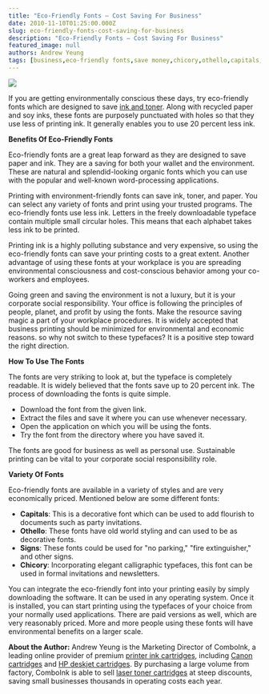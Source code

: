 ```yaml
---
title: "Eco-Friendly Fonts – Cost Saving For Business"
date: 2010-11-10T01:25:00.000Z
slug: eco-friendly-fonts-cost-saving-for-business
description: "Eco-Friendly Fonts – Cost Saving For Business"
featured_image: null
authors: Andrew Yeung
tags: [business,eco-friendly fonts,save money,chicory,othello,capitals,signs]
---
```


[![](/blog/images/spranq_ecofont.jpg)](/blog/images/spranq%5Fecofont.jpg)

If you are getting environmentally conscious these days, try eco-friendly fonts which are designed to save [ink and toner](https://www.comboink.com/). Along with recycled paper and soy inks, these fonts are purposely punctuated with holes so that they use less of printing ink. It generally enables you to use 20 percent less ink.

**Benefits Of Eco-Friendly Fonts**

Eco-friendly fonts are a great leap forward as they are designed to save paper and ink. They are a saving for both your wallet and the environment. These are natural and splendid-looking organic fonts which you can use with the popular and well-known word-processing applications.

Printing with environment-friendly fonts can save ink, toner, and paper. You can select any variety of fonts and print using your trusted programs. The eco-friendly fonts use less ink. Letters in the freely downloadable typeface contain multiple small circular holes. This means that each alphabet takes less ink to be printed. 

Printing ink is a highly polluting substance and very expensive, so using the eco-friendly fonts can save your printing costs to a great extent. Another advantage of using these fonts at your workplace is you are spreading environmental consciousness and cost-conscious behavior among your co-workers and employees.

Going green and saving the environment is not a luxury, but it is your corporate social responsibility. Your office is following the principles of people, planet, and profit by using the fonts. Make the resource saving magic a part of your workplace procedures. It is widely accepted that business printing should be minimized for environmental and economic reasons. so why not switch to these typefaces? It is a positive step toward the right direction.

**How To Use The Fonts**

The fonts are very striking to look at, but the typeface is completely readable. It is widely believed that the fonts save up to 20 percent ink. The process of downloading the fonts is quite simple.

* Download the font from the given link.
* Extract the files and save it where you can use whenever necessary.
* Open the application on which you will be using the fonts.
* Try the font from the directory where you have saved it.

The fonts are good for business as well as personal use. Sustainable printing can be vital to your corporate social responsibility role. 

**Variety Of Fonts**

Eco-friendly fonts are available in a variety of styles and are very economically priced. Mentioned below are some different fonts: 

* **Capitals**: This is a decorative font which can be used to add flourish to documents such as party invitations.
* **Othello**: These fonts have old world styling and can used to be as decorative fonts.
* **Signs**: These fonts could be used for "no parking," "fire extinguisher," and other signs.
* **Chicory**: Incorporating elegant calligraphic typefaces, this font can be used in formal invitations and newsletters.

You can integrate the eco-friendly font into your printing easily by simply downloading the software. It can be used in any operating system. Once it is installed, you can start printing using the typefaces of your choice from your normally used applications. There are paid versions as well, which are very reasonably priced. More and more people using these fonts will have environmental benefits on a larger scale.

**About the Author:** Andrew Yeung is the Marketing Director of ComboInk, a leading online provider of premium [printer ink cartridges](https://www.comboink.com/), including [Canon cartridges](https://www.comboink.com/canon-printer-ink-cartridges) and [HP deskjet cartridges](https://www.comboink.com/hp-compatible-toner-cartridge). By purchasing a large volume from factory, ComboInk is able to sell [laser toner cartridges](https://www.comboink.com/) at steep discounts, saving small businesses thousands in operating costs each year.